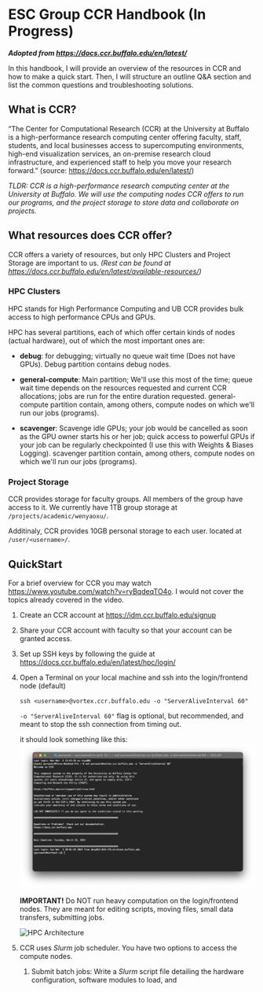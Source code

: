 # ESC Group CCR Handbook (In Progress)

***Adopted from https://docs.ccr.buffalo.edu/en/latest/***

In this handbook, I will provide an overview of the resources in CCR and how to make a quick start. Then, I will structure an outline Q&A section and list the common questions and troubleshooting solutions.

## What is CCR?
“The Center for Computational Research (CCR) at the University at Buffalo is a high-performance research computing center offering faculty, staff, students, and local businesses access to supercomputing environments, high-end visualization services, an on-premise research cloud infrastructure, and experienced staff to help you move your research forward.” (source: https://docs.ccr.buffalo.edu/en/latest/) 

*TLDR: CCR is a high-performance research computing center at the University at Buffalo. We will use the computing nodes CCR offers to run our programs, and the project storage to store data and collaborate on projects.*

## What resources does CCR offer?
 
CCR offers a variety of resources, but only HPC Clusters and Project Storage are important to us. *(Rest can be found at https://docs.ccr.buffalo.edu/en/latest/available-resources/)*

### HPC Clusters

HPC stands for High Performance Computing and UB CCR provides bulk access to high performance CPUs and GPUs.

HPC has several partitions, each of which offer certain kinds of nodes (actual hardware), out of which the most important ones are:

- **debug**: for debugging; virtually no queue wait time (Does not have GPUs). Debug partition contains debug nodes.

- **general-compute**: Main partition; We'll use this most of the time; queue wait time depends on the resources requested and current CCR allocations; jobs are run for the entire duration requested. general-compute partition contain, among others, compute nodes on which we'll run our jobs (programs).

- **scavenger**: Scavenge idle GPUs; your job would be cancelled as soon as the GPU owner starts his or her job; quick access to powerful GPUs if your job can be regularly checkpointed (I use this with Weights & Biases Logging). scavenger partition contain, among others, compute nodes on which we'll run our jobs (programs).

### Project Storage

CCR provides storage for faculty groups. All members of the group have access to it. We currently have 1TB group storage at `/projects/academic/wenyaoxu/`. 

Additinaly, CCR provides 10GB personal storage to each user. located at `/user/<username>/`.


## QuickStart

For a brief overview for CCR you may watch https://www.youtube.com/watch?v=ryBqdeqTO4o. I would not cover the topics already covered in the video.

1. Create an CCR account at https://idm.ccr.buffalo.edu/signup
2. Share your CCR account with faculty so that your account can be granted access.
3. Set up SSH keys by following the guide at https://docs.ccr.buffalo.edu/en/latest/hpc/login/
4. Open a Terminal on your local machine and ssh into the login/frontend node (default) 
    ``` 
    ssh <username>@vortex.ccr.buffalo.edu -o "ServerAliveInterval 60"
    ```

    `-o "ServerAliveInterval 60"` flag is optional, but recommended, and meant to stop the ssh connection from timing out.

    it should look something like this: ![Terminal SSH Screenshot](images/Terminal%20SSH%20Screenshot.png)

    **IMPORTANT!** Do NOT run heavy computation on the login/frontend nodes. They are meant for editing scripts, moving files, small data transfers, submitting jobs.

    ![HPC Architecture](https://www.marquette.edu/high-performance-computing/images/architecture.png)

5. CCR uses *Slurm* job scheduler. You have two options to access the compute nodes. 
    1. Submit batch jobs: Write a *Slurm* script file detailing the hardware configuration, software modules to load, and 